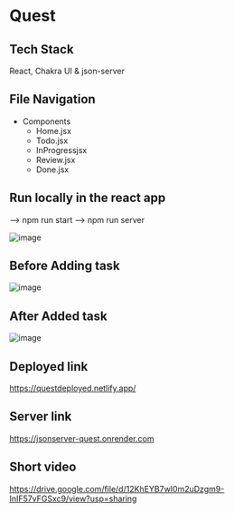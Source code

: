 
# Quest 
## Tech Stack
React, Chakra UI & json-server


## File Navigation
- Components
  - Home.jsx
  - Todo.jsx
  - InProgressjsx
  - Review.jsx
  - Done.jsx
     
## Run locally in the react app
--> npm run start
--> npm run server

![image](https://github.com/kkalyankumar9/quest_test/assets/112814583/1b10cb3c-5d98-4eee-a262-bfcbd991d7dc)

## Before Adding task
![image](https://github.com/kkalyankumar9/quest_test/assets/112814583/a489fcdf-b603-468c-a790-9f81519b0957)

## After Added task
![image](https://github.com/kkalyankumar9/quest_test/assets/112814583/68688cc0-7cbd-40b5-a280-6bc17512ca69)

## Deployed link
https://questdeployed.netlify.app/

## Server link
https://jsonserver-quest.onrender.com

## Short video
https://drive.google.com/file/d/12KhEYB7wI0m2uDzgm9-InIF57vFGSxc9/view?usp=sharing




